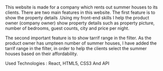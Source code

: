 
<p> This website is made for a company which rents out summer houses to its clients. There are two main features in this website.
              The first feature is to show the property details .Using my front-end skills I help the product owner (company owner) show property
                 details such as property picture, number of bedrooms, guest counts, city and price per night. </p>
              <p>The second important feature is to show tarrif range in the filter. As the product owner has umpteen number of summer houses,
                 I have added the tarrif range in the filter, in order to help the clients  select the summer houses based on their affordability.</p>
              <p>Used Technologies : React, HTML5, CSS3 And API</p>
